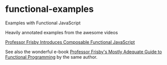 # functional-examples
Examples with Functional JavaScript

Heavily annotated examples from the awesome videos

<a href="https://egghead.io/lessons/javascript-refactoring-imperative-code-to-a-single-composed-expression-using-box">Professor Frisby Introduces Composable Functional JavaScript</a>

See also the wonderful e-book <a href="https://drboolean.gitbooks.io/mostly-adequate-guide/content/">
Professor Frisby's Mostly Adequate Guide to Functional Programming</a>
by the same author.
